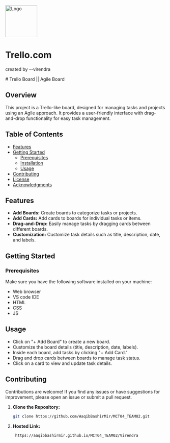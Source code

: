 
<img src="https://play-lh.googleusercontent.com/CiGs15N1e1tXrSnVLEY9jOnKi1oNzPQNRjqhR8fXE0pnu_bRyNmfc8xXr2VQUJTfJ9A" alt="Logo" width="100" height="100">

# Trello.com
<p>created by --virendra</p>
# Trello Board || Agile Board

## Overview

This project is a Trello-like board, designed for managing tasks and projects using an Agile approach. It provides a user-friendly interface with drag-and-drop functionality for easy task management.

## Table of Contents
- [Features](#features)
- [Getting Started](#getting-started)
  - [Prerequisites](#prerequisites)
  - [Installation](#installation)
  - [Usage](#usage)
- [Contributing](#contributing)
- [License](#license)
- [Acknowledgments](#acknowledgments)

## Features
- **Add Boards:** Create boards to categorize tasks or projects.
- **Add Cards:** Add cards to boards for individual tasks or items.
- **Drag-and-Drop:** Easily manage tasks by dragging cards between different boards.
- **Customization:** Customize task details such as title, description, date, and labels.

## Getting Started
### Prerequisites
Make sure you have the following software installed on your machine:
- Web browser
- VS code IDE
- HTML
- CSS
- JS

## Usage
- Click on "+ Add Board" to create a new board.
- Customize the board details (title, description, date, labels).
- Inside each board, add tasks by clicking "+ Add Card."
- Drag and drop cards between boards to manage task status.
- Click on a card to view and update task details.

## Contributing
Contributions are welcome! If you find any issues or have suggestions for improvement, please open an issue or submit a pull request.

1. **Clone the Repository:**
   ```bash
   git clone https://github.com/AaqibBashirMir/MCT04_TEAM02.git

2. **Hosted Link:**
   ```link
    https://aaqibbashirmir.github.io/MCT04_TEAM02/Virendra
